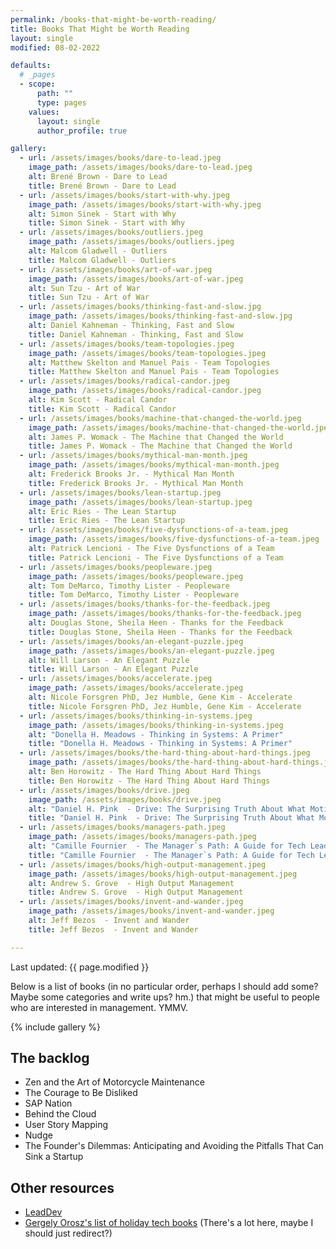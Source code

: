 ```yaml
---
permalink: /books-that-might-be-worth-reading/
title: Books That Might be Worth Reading
layout: single
modified: 08-02-2022

defaults:
  # _pages
  - scope:
      path: ""
      type: pages
    values:
      layout: single
      author_profile: true

gallery:
  - url: /assets/images/books/dare-to-lead.jpeg
    image_path: /assets/images/books/dare-to-lead.jpeg
    alt: Brené Brown - Dare to Lead
    title: Brené Brown - Dare to Lead
  - url: /assets/images/books/start-with-why.jpeg
    image_path: /assets/images/books/start-with-why.jpeg
    alt: Simon Sinek - Start with Why
    title: Simon Sinek - Start with Why
  - url: /assets/images/books/outliers.jpeg
    image_path: /assets/images/books/outliers.jpeg
    alt: Malcom Gladwell - Outliers
    title: Malcom Gladwell - Outliers
  - url: /assets/images/books/art-of-war.jpeg
    image_path: /assets/images/books/art-of-war.jpeg
    alt: Sun Tzu - Art of War
    title: Sun Tzu - Art of War
  - url: /assets/images/books/thinking-fast-and-slow.jpg
    image_path: /assets/images/books/thinking-fast-and-slow.jpg
    alt: Daniel Kahneman - Thinking, Fast and Slow
    title: Daniel Kahneman - Thinking, Fast and Slow
  - url: /assets/images/books/team-topologies.jpeg
    image_path: /assets/images/books/team-topologies.jpeg
    alt: Matthew Skelton and Manuel Pais - Team Topologies
    title: Matthew Skelton and Manuel Pais - Team Topologies
  - url: /assets/images/books/radical-candor.jpeg
    image_path: /assets/images/books/radical-candor.jpeg
    alt: Kim Scott - Radical Candor
    title: Kim Scott - Radical Candor
  - url: /assets/images/books/machine-that-changed-the-world.jpeg
    image_path: /assets/images/books/machine-that-changed-the-world.jpeg
    alt: James P. Womack - The Machine that Changed the World
    title: James P. Womack - The Machine that Changed the World
  - url: /assets/images/books/mythical-man-month.jpeg
    image_path: /assets/images/books/mythical-man-month.jpeg
    alt: Frederick Brooks Jr. - Mythical Man Month
    title: Frederick Brooks Jr. - Mythical Man Month
  - url: /assets/images/books/lean-startup.jpeg
    image_path: /assets/images/books/lean-startup.jpeg
    alt: Eric Ries - The Lean Startup
    title: Eric Ries - The Lean Startup
  - url: /assets/images/books/five-dysfunctions-of-a-team.jpeg
    image_path: /assets/images/books/five-dysfunctions-of-a-team.jpeg
    alt: Patrick Lencioni - The Five Dysfunctions of a Team
    title: Patrick Lencioni - The Five Dysfunctions of a Team
  - url: /assets/images/books/peopleware.jpeg
    image_path: /assets/images/books/peopleware.jpeg
    alt: Tom DeMarco, Timothy Lister - Peopleware
    title: Tom DeMarco, Timothy Lister - Peopleware
  - url: /assets/images/books/thanks-for-the-feedback.jpeg
    image_path: /assets/images/books/thanks-for-the-feedback.jpeg
    alt: Douglas Stone, Sheila Heen - Thanks for the Feedback
    title: Douglas Stone, Sheila Heen - Thanks for the Feedback
  - url: /assets/images/books/an-elegant-puzzle.jpeg
    image_path: /assets/images/books/an-elegant-puzzle.jpeg
    alt: Will Larson - An Elegant Puzzle
    title: Will Larson - An Elegant Puzzle
  - url: /assets/images/books/accelerate.jpeg
    image_path: /assets/images/books/accelerate.jpeg
    alt: Nicole Forsgren PhD, Jez Humble, Gene Kim - Accelerate
    title: Nicole Forsgren PhD, Jez Humble, Gene Kim - Accelerate
  - url: /assets/images/books/thinking-in-systems.jpeg
    image_path: /assets/images/books/thinking-in-systems.jpeg
    alt: "Donella H. Meadows - Thinking in Systems: A Primer"
    title: "Donella H. Meadows - Thinking in Systems: A Primer"
  - url: /assets/images/books/the-hard-thing-about-hard-things.jpeg
    image_path: /assets/images/books/the-hard-thing-about-hard-things.jpeg
    alt: Ben Horowitz - The Hard Thing About Hard Things
    title: Ben Horowitz - The Hard Thing About Hard Things
  - url: /assets/images/books/drive.jpeg
    image_path: /assets/images/books/drive.jpeg
    alt: "Daniel H. Pink  - Drive: The Surprising Truth About What Motivates Us"
    title: "Daniel H. Pink  - Drive: The Surprising Truth About What Motivates Us"
  - url: /assets/images/books/managers-path.jpeg
    image_path: /assets/images/books/managers-path.jpeg
    alt: "Camille Fournier  - The Manager`s Path: A Guide for Tech Leaders Navigating Growth and Change"
    title: "Camille Fournier  - The Manager`s Path: A Guide for Tech Leaders Navigating Growth and Change"
  - url: /assets/images/books/high-output-management.jpeg
    image_path: /assets/images/books/high-output-management.jpeg
    alt: Andrew S. Grove  - High Output Management
    title: Andrew S. Grove  - High Output Management
  - url: /assets/images/books/invent-and-wander.jpeg
    image_path: /assets/images/books/invent-and-wander.jpeg
    alt: Jeff Bezos  - Invent and Wander
    title: Jeff Bezos  - Invent and Wander

---
```


Last updated: {{ page.modified }}

Below is a list of books (in no particular order, perhaps I should add some? Maybe some categories and write ups? hm.) that might be useful to people who are interested in management. YMMV.

{% include gallery %}

## The backlog

* Zen and the Art of Motorcycle Maintenance
* The Courage to Be Disliked
* SAP Nation
* Behind the Cloud
* User Story Mapping
* Nudge
* The Founder's Dilemmas: Anticipating and Avoiding the Pitfalls That Can Sink a Startup

## Other resources

* [LeadDev](https://leaddev.com/)
* [Gergely Orosz's list of holiday tech books](https://blog.pragmaticengineer.com/holiday-tech-book-recommendations/) (There's a lot here, maybe I should just redirect?)